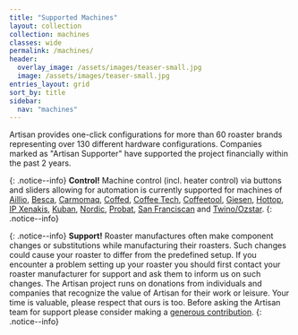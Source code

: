```yaml
---
title: "Supported Machines"
layout: collection
collection: machines
classes: wide
permalink: /machines/
header:
  overlay_image: /assets/images/teaser-small.jpg
  image: /assets/images/teaser-small.jpg
entries_layout: grid
sort_by: title
sidebar:
  nav: "machines"
---
```


Artisan provides one-click configurations for more than 60 roaster brands representing over 130 different hardware configurations. Companies marked as "Artisan Supporter" have supported the project financially within the past 2 years.

{: .notice--info}
**Control!**
Machine control (incl. heater control) via buttons and sliders allowing for automation is currently supported for machines of [Aillio](/machines/aillio), [Besca](/machines/besca), [Carmomaq](/machines/carmomaq), [Coffed](/machines/coffed), [Coffee Tech](/machines/coffeetech), [Coffeetool](/machines/coffeetool), [Giesen](/machines/giesen), [Hottop](/machines/hottop), [IP Xenakis](/machines/ipxenakis), [Kuban](/machines/kuban), [Nordic](/machines/nordic), [Probat](/machines/probat), [San Franciscan](/machines/sf) and [Twino/Ozstar](/machines/twino-ozstar).
{: .notice--info}

{: .notice--info}
**Support!**
Roaster manufactures often make component changes or substitutions while manufacturing their roasters.  Such changes could cause your roaster to differ from the predefined setup.  If you encounter a problem setting up your roaster you should first contact your roaster manufacturer for support and ask them to inform us on such changes.    The Artisan project runs on donations from individuals and companies that recognize the value of Artisan for their work or leisure. Your time is valuable, please respect that ours is too.  Before asking the Artisan team for support please consider making a [generous contribution](/donate/).
{: .notice--info}